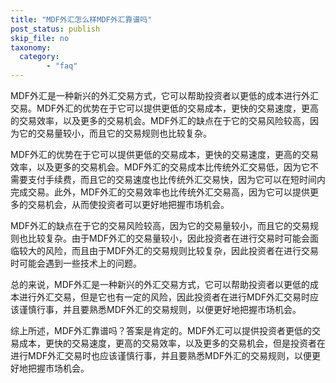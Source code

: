 ```yaml
---
title: "MDF外汇怎么样MDF外汇靠谱吗"
post_status: publish
skip_file: no
taxonomy:
  category:
        - "faq"
---
```


MDF外汇是一种新兴的外汇交易方式，它可以帮助投资者以更低的成本进行外汇交易。MDF外汇的优势在于它可以提供更低的交易成本，更快的交易速度，更高的交易效率，以及更多的交易机会。MDF外汇的缺点在于它的交易风险较高，因为它的交易量较小，而且它的交易规则也比较复杂。

MDF外汇的优势在于它可以提供更低的交易成本，更快的交易速度，更高的交易效率，以及更多的交易机会。MDF外汇的交易成本比传统外汇交易低，因为它不需要支付手续费，而且它的交易速度也比传统外汇交易快，因为它可以在短时间内完成交易。此外，MDF外汇的交易效率也比传统外汇交易高，因为它可以提供更多的交易机会，从而使投资者可以更好地把握市场机会。

MDF外汇的缺点在于它的交易风险较高，因为它的交易量较小，而且它的交易规则也比较复杂。由于MDF外汇的交易量较小，因此投资者在进行交易时可能会面临较大的风险，而且由于MDF外汇的交易规则比较复杂，因此投资者在进行交易时可能会遇到一些技术上的问题。

总的来说，MDF外汇是一种新兴的外汇交易方式，它可以帮助投资者以更低的成本进行外汇交易，但是它也有一定的风险，因此投资者在进行MDF外汇交易时应该谨慎行事，并且要熟悉MDF外汇的交易规则，以便更好地把握市场机会。

综上所述，MDF外汇靠谱吗？答案是肯定的。MDF外汇可以提供投资者更低的交易成本，更快的交易速度，更高的交易效率，以及更多的交易机会，但是投资者在进行MDF外汇交易时也应该谨慎行事，并且要熟悉MDF外汇的交易规则，以便更好地把握市场机会。
